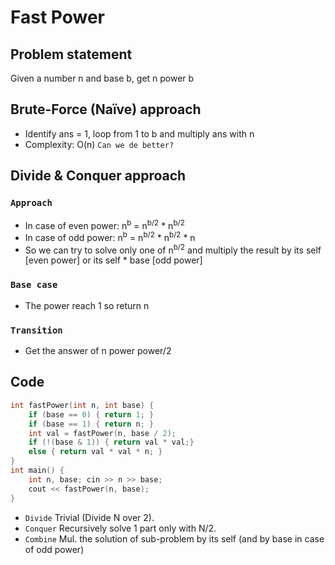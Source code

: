 # Fast Power 

## Problem statement 
Given a number n and base b, get n power b 

## Brute-Force (Naïve) approach
- Identify ans = 1, loop from 1 to b and multiply ans with n
- Complexity: O(n) `Can we de better?`

## Divide & Conquer approach 
### `Approach`

- In case of even power: n<sup>b</sup> = n<sup>b/2</sup> * n<sup>b/2</sup> 
- In case of odd power: n<sup>b</sup> = n<sup>b/2</sup> * n<sup>b/2</sup> * n 
- So we can try to solve only one of n<sup>b/2</sup> and multiply the result by its self [even power] or its self * base [odd power]
 

### `Base case`
- The power reach 1 so return n

### `Transition` 
- Get the answer of n power power/2

## Code 
```cpp
int fastPower(int n, int base) {
    if (base == 0) { return 1; }
    if (base == 1) { return n; } 
    int val = fastPower(n, base / 2);
    if (!(base & 1)) { return val * val;}
    else { return val * val * n; }
}
int main() {
    int n, base; cin >> n >> base;
    cout << fastPower(n, base);
}
````
- `Divide` Trivial (Divide N over 2).
- `Conquer` Recursively solve 1 part only with N/2.
- `Combine` Mul. the solution of sub-problem by its self (and by base in case of odd power)

